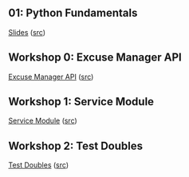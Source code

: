 ## 01: Python Fundamentals
[Slides](https://rahulswarnkar.github.io/slides/p01-python-fundamentals/) ([src](./index.html))

## Workshop 0: Excuse Manager API
[Excuse Manager API](https://rahulswarnkar.github.io/slides/p01-python-fundamentals/00-api.html) ([src](./00-api.md))

## Workshop 1: Service Module
[Service Module](https://rahulswarnkar.github.io/slides/p00-python-fundamentals/01-module.html) ([src](./01-module.md))

 ## Workshop 2: Test Doubles
[Test Doubles](https://rahulswarnkar.github.io/slides/p00-python-fundamentals/02-test-doubles.html) ([src](./02-test-doubles.md))